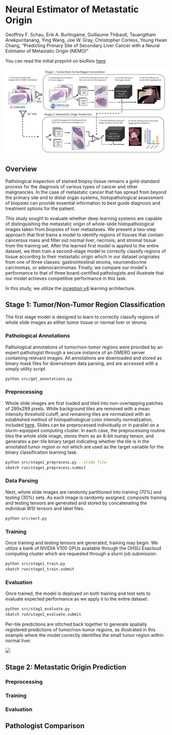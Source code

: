 # Neural Estimator of Metastatic Origin

Geoffrey F. Schau, Erik A. Burlingame, Guillaume Thibault, Tauangtham Anekpuritanang, Ying Wang, Joe W. Gray, Christopher Corless, Young Hwan Chang, "Predicting Primary Site of Secondary Liver Cancer with a Neural Estimator of Metastatic Origin (NEMO)"

You can read the initial preprint on bioRxiv [here](https://www.biorxiv.org/content/10.1101/689828v1)

<img src='assets/nemo_concept.png'>

## Overview

Pathological inspection of stained biopsy tissue remains a gold-standard process for the diagnosis of various types of cancer and other malignancies. 
In the case of metastatic cancer that has spread from beyond the primary site and to distal organ systems, histopathological assessment of biopsies can provide essential information to best guide diagnosis and treatment options for the patient.

This study sought to evaluate whether deep learning systems are capable of distinguishing the metastatic origin of whole-slide histopathological images taken from biopsies of liver metastases.
We present a two-step approach that first trains a model to identify regions of tissues that contain cancerous mass and filter out normal liver, necrosis, and stromal tissue from the training set.
After the learned first model is applied to the entire dataset, we then train a second-stage model to correctly classify regions of tissue according to their metastatic origin which in our dataset originates from one of three classes: gastrointestinal stroma, neuroendocrine carcinomas, or adenocarcinomas. 
Finally, we compare our model's performance to that of three board-certified pathologists and illustrate that our model achieves competitive performance in this task.

In this study, we utilize the [inception v4](https://github.com/kentsommer/keras-inceptionV4/blob/master/inception_v4.py) learning architecture.


## Stage 1: Tumor/Non-Tumor Region Classification

The first stage model is designed to learn to correctly classify regions of whole slide images as either tumor tissue or normal liver or stroma. 

### Pathological Annotations

Pathological annotations of tumor/non-tumor regions were provided by an expert pathologist through a secure instance of an OMERO server containing relevant images.
All annotations are downloaded and stored as binary mask files for downstream data parsing, and are accessed with a simply utility script.

```bash
python src/get_annotations.py
```

### Preprocessing

Whole slide images are first loaded and tiled into non-overlapping patches of 299x299 pixels.
White background tiles are removed with a mean intensity threshold cutoff, and remaining tiles are normalized with an established method of histopathological color intensity normalization, included [here](https://github.com/schaugf/HEnorm_python).
Slides can be preprocessed individually or in parallel on a slurm-equipped computing cluster.
In each case, the preprocessing routine tiles the whole slide image, stores them as an 8-bit numpy tensor, and generates a per-tile binary target indicating whether the tile is in the annotated tumor region or not which are used as the target variable for the binary classification learning task. 

```bash
python src/stage1_preprocess.py --slide_file
sbatch run/stage1_preprocess.submit
```

### Data Parsing

Next, whole slide images are randomly partitioned into training (70%) and testing (30%) sets.
As each image is randomly assigned, composite training and testing tensors are generated and stored by concatenating the individual WSI tensors and label files.

```bash
python src/sort.py
```

### Training

Once training and testing tensors are generated, training may begin. We utilize a bank of NVIDIA V100 GPUs available through the OHSU Exacloud computing cluster which are requested through a slurm job submission.

```bash
python src/stage1_train.py
sbatch run/stage1_train.submit
```

### Evaluation

Once trained, the model is deployed on both training and test sets to evaluate expected performance as we apply it to the entire dataset.

```bash
python src/stag1_evaluate.py
sbatch run/stage1_evaluate.submit
```

Per-tile predictions are stitched back together to generate spatially registered predictions of tumor/non-tumor regions, as illustrated in this example where the model correctly identifies the small tumor region within normal liver. 

<img src='assets/stage1_overlay.png' width="30%">


## Stage 2: Metastatic Origin Prediction



### Preprocessing

### Training

### Evaluation


## Pathologist Comparison


